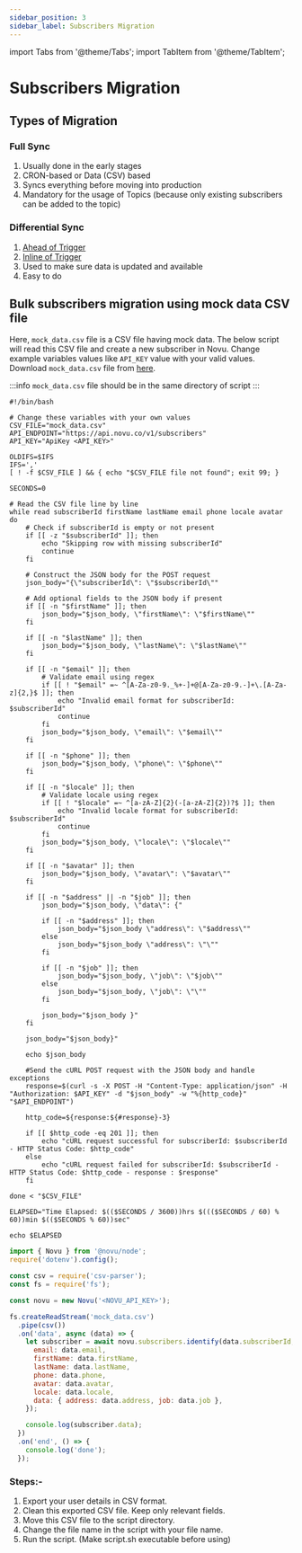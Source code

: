 ```yaml
---
sidebar_position: 3
sidebar_label: Subscribers Migration
---
```


import Tabs from '@theme/Tabs';
import TabItem from '@theme/TabItem';

# Subscribers Migration

## Types of Migration

### Full Sync

1. Usually done in the early stages
2. CRON-based or Data (CSV) based
3. Syncs everything before moving into production
4. Mandatory for the usage of Topics (because only existing subscribers can be added to the topic)

### Differential Sync

1. [Ahead of Trigger](../platform/subscribers.md#1-ahead-of-trigger)
2. [Inline of Trigger](../platform/subscribers.md#2-inline-of-trigger)
3. Used to make sure data is updated and available
4. Easy to do

## Bulk subscribers migration using mock data CSV file

Here, `mock_data.csv` file is a CSV file having mock data. The below script will read this CSV file and create a new subscriber in Novu. Change example variables values like `API_KEY` value with your valid values. Download `mock_data.csv` file from [here](/csv/mock_data.csv).

:::info
`mock_data.csv` file should be in the same directory of script
:::

<Tabs groupId="language" queryString>
  <TabItem value="bash" label="Shell Script">

```shell title='script.sh'
#!/bin/bash

# Change these variables with your own values
CSV_FILE="mock_data.csv"
API_ENDPOINT="https://api.novu.co/v1/subscribers"
API_KEY="ApiKey <API_KEY>"

OLDIFS=$IFS
IFS=','
[ ! -f $CSV_FILE ] && { echo "$CSV_FILE file not found"; exit 99; }

SECONDS=0

# Read the CSV file line by line
while read subscriberId firstName lastName email phone locale avatar
do
    # Check if subscriberId is empty or not present
    if [[ -z "$subscriberId" ]]; then
        echo "Skipping row with missing subscriberId"
        continue
    fi

    # Construct the JSON body for the POST request
    json_body="{\"subscriberId\": \"$subscriberId\""

    # Add optional fields to the JSON body if present
    if [[ -n "$firstName" ]]; then
        json_body="$json_body, \"firstName\": \"$firstName\""
    fi

    if [[ -n "$lastName" ]]; then
        json_body="$json_body, \"lastName\": \"$lastName\""
    fi

    if [[ -n "$email" ]]; then
        # Validate email using regex
        if [[ ! "$email" =~ ^[A-Za-z0-9._%+-]+@[A-Za-z0-9.-]+\.[A-Za-z]{2,}$ ]]; then
            echo "Invalid email format for subscriberId: $subscriberId"
            continue
        fi
        json_body="$json_body, \"email\": \"$email\""
    fi

    if [[ -n "$phone" ]]; then
        json_body="$json_body, \"phone\": \"$phone\""
    fi

    if [[ -n "$locale" ]]; then
        # Validate locale using regex
        if [[ ! "$locale" =~ ^[a-zA-Z]{2}(-[a-zA-Z]{2})?$ ]]; then
            echo "Invalid locale format for subscriberId: $subscriberId"
            continue
        fi
        json_body="$json_body, \"locale\": \"$locale\""
    fi

    if [[ -n "$avatar" ]]; then
        json_body="$json_body, \"avatar\": \"$avatar\""
    fi

    if [[ -n "$address" || -n "$job" ]]; then
        json_body="$json_body, \"data\": {"

        if [[ -n "$address" ]]; then
            json_body="$json_body \"address\": \"$address\""
        else
            json_body="$json_body \"address\": \"\""
        fi

        if [[ -n "$job" ]]; then
            json_body="$json_body, \"job\": \"$job\""
        else
            json_body="$json_body, \"job\": \"\""
        fi

        json_body="$json_body }"
    fi

    json_body="$json_body}"

    echo $json_body

    #Send the cURL POST request with the JSON body and handle exceptions
    response=$(curl -s -X POST -H "Content-Type: application/json" -H "Authorization: $API_KEY" -d "$json_body" -w "%{http_code}" "$API_ENDPOINT")

    http_code=${response:${#response}-3}

    if [[ $http_code -eq 201 ]]; then
        echo "cURL request successful for subscriberId: $subscriberId - HTTP Status Code: $http_code"
    else
        echo "cURL request failed for subscriberId: $subscriberId - HTTP Status Code: $http_code - response : $response"
    fi

done < "$CSV_FILE"

ELAPSED="Time Elapsed: $(($SECONDS / 3600))hrs $((($SECONDS / 60) % 60))min $(($SECONDS % 60))sec"

echo $ELAPSED
```

  </TabItem>

  <TabItem value="js" label="Node.js">

```javascript
import { Novu } from '@novu/node';
require('dotenv').config();

const csv = require('csv-parser');
const fs = require('fs');

const novu = new Novu('<NOVU_API_KEY>');

fs.createReadStream('mock_data.csv')
  .pipe(csv())
  .on('data', async (data) => {
    let subscriber = await novu.subscribers.identify(data.subscriberId, {
      email: data.email,
      firstName: data.firstName,
      lastName: data.lastName,
      phone: data.phone,
      avatar: data.avatar,
      locale: data.locale,
      data: { address: data.address, job: data.job },
    });

    console.log(subscriber.data);
  })
  .on('end', () => {
    console.log('done');
  });
```

  </TabItem>
</Tabs>

### Steps:-

1. Export your user details in CSV format.
2. Clean this exported CSV file. Keep only relevant fields.
3. Move this CSV file to the script directory.
4. Change the file name in the script with your file name.
5. Run the script. (Make script.sh executable before using)
